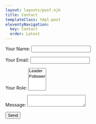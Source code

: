 ```yaml
---
layout: layouts/post.njk
title: Contact
templateClass: tmpl-post
eleventyNavigation:
  key: Contact
  order: Latest
---
```


<form name="contact" method="POST" data-netlify="true">
    <p>
        <label>Your Name: <input type="text" id="name" name="name" /></label>   
    </p>
    <p>
        <label>Your Email: <input type="email" id="email" name="email" /></label>
    </p>
    <p>
        <label>Your Role: <select name="role[]" multiple>
        <option value="leader">Leader</option>
        <option value="follower">Follower</option>
        </select></label>
    </p>
    <p>
        <label>Message: <textarea name="message"></textarea></label>
    </p>
    <p>
        <button class="form_submit" type="submit">Send</button>
    </p>
</form>
<script>
    //get default border colours (to use on input when validation passes)
    var borderStylePass = document.querySelector('#name').style.border;
    //set fail border colours (to use on input when validation fails)
    var borderStyleFail = '1px solid red';
    //get the form submit button
    var submit_button = document.querySelector('.form_submit');
    //attach form event listener
    submit_button.addEventListener("click", function(event){
        //get the form "name" elemement
        var name = document.querySelector('#name');
        //get the form "email" element
        var email = document.querySelector('#email');
        //all validation is assumed to be passed until tested
        blnValidated = true;
        //change the border as it the validation passed
        name.style.border = borderStylePass;
        //if validation fails change the bln to false and change the input border colour
        if(!name.value){
            blnValidated = false;
            name.style.border = borderStyleFail;
        }
        //if validation fails change the bln to false and change the input border colour
        email.style.border = borderStylePass;
        if(!email.value){
            blnValidated = false;
            email.style.border = borderStyleFail;
        }
        //if validation failed do not allow the form to submit the data
        if(!blnValidated){
            event.preventDefault();
        }
    }, false);
</script>